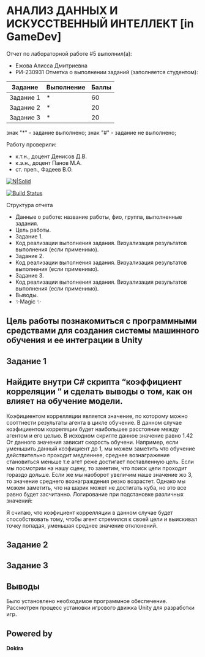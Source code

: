 # АНАЛИЗ ДАННЫХ И ИСКУССТВЕННЫЙ ИНТЕЛЛЕКТ [in GameDev]
Отчет по лабораторной работе #5 выполнил(а):
- Ежова Алисса Дмитриевна
- РИ-230931
Отметка о выполнении заданий (заполняется студентом):

| Задание | Выполнение | Баллы |
| ------ | ------ | ------ |
| Задание 1 | * | 60 |
| Задание 2 | * | 20 |
| Задание 3 | * | 20 |

знак "*" - задание выполнено; знак "#" - задание не выполнено;

Работу проверили:
- к.т.н., доцент Денисов Д.В.
- к.э.н., доцент Панов М.А.
- ст. преп., Фадеев В.О.

[![N|Solid](https://cldup.com/dTxpPi9lDf.thumb.png)](https://nodesource.com/products/nsolid)

[![Build Status](https://travis-ci.org/joemccann/dillinger.svg?branch=master)](https://travis-ci.org/joemccann/dillinger)

Структура отчета

- Данные о работе: название работы, фио, группа, выполненные задания.
- Цель работы.
- Задание 1.
- Код реализации выполнения задания. Визуализация результатов выполнения (если применимо).
- Задание 2.
- Код реализации выполнения задания. Визуализация результатов выполнения (если применимо).
- Задание 3.
- Код реализации выполнения задания. Визуализация результатов выполнения (если применимо).
- Выводы.
- ✨Magic ✨

## Цель работы познакомиться с программными средствами для создания системы машинного обучения и ее интеграции в Unity

## Задание 1
## Найдите внутри C# скрипта “коэффициент корреляции ” и сделать выводы о том, как он влияет на обучение модели.
Коэфициентом коррелляции является значение, по которому можно сооттнести результаты агента в цикле обучение. В данном случае коэфициентом корреляции будет наибольшее расстояние между агентом и его целью. В исходном скрипте данное значение равно 1.42
От данного значения зависит скорость обучени. Например, если уменьшить данный коэфициент до 1, мы можем заметить что обучение действительно проходит медленнее, среднее вознагражение становиться меньше т.е агет реже достигает поставленную цель.
Если мы посмотрим на нашу сцену, то заметим, что поиск цели проходит гораздо дольше.
Если же мы наоборот увеличим наше значение жо 3, то значение среднего вознаграждения резко возрастет. Однако мы можем заметить, что на шарик может не достигать куба, но это все равно будет засчитанно.
Логирование при подстановке различных значений:

Я считаю, что коэфициент коррелляции в данном случае будет способствовать тому, чтобы агент стремился к своей цели и выискивал точку попадая, уменьшая среднее значение отклонений.

## Задание 2
###  

## Задание 3
### 

## Выводы

Было установлено необходимое программное обеспечение. Рассмотрен процесс установки игрового движка Unity для разработки игр.

## Powered by

**Dokira**
